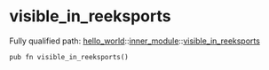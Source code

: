 # visible_in_reeksports

Fully qualified path: [hello_world](./hello_world.md)::[inner_module](./hello_world-inner_module.md)::[visible_in_reeksports](./hello_world-inner_module-visible_in_reeksports.md)

<pre><code class="language-cairo">pub fn visible_in_reeksports()</code></pre>

